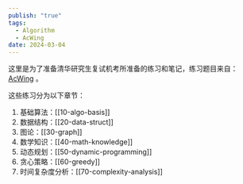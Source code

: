 ```yaml
---
publish: "true"
tags:
  - Algorithm
  - AcWing
date: 2024-03-04
---
```

这里是为了准备清华研究生复试机考所准备的练习和笔记，练习题目来自：[AcWing](https://www.acwing.com/) 。

这些练习分为以下章节：

1. 基础算法：[[10-algo-basis]]
2. 数据结构：[[20-data-struct]]
3. 图论：[[30-graph]]
4. 数学知识：[[40-math-knowledge]]
5. 动态规划：[[50-dynamic-programming]]
6. 贪心策略：[[60-greedy]]
7. 时间复杂度分析：[[70-complexity-analysis]]